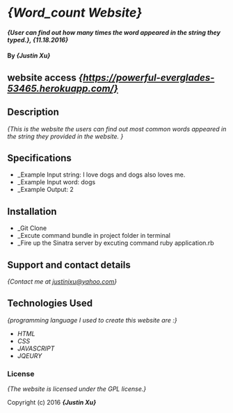 # _{Word_count Website}_

#### _{User can find out how many times the word appeared in the string they typed.}, {11.18.2016}_

#### By _**{Justin Xu}**_

## website access _{https://powerful-everglades-53465.herokuapp.com/}_

## Description

_{This is the website the users can find out most common words appeared in the string they provided in the website. }_

## Specifications
* _Example Input string: I love dogs and dogs also loves me.
* _Example Input word: dogs
* _Example Output: 2

## Installation
* _Git Clone 
* _Excute command bundle in project folder in terminal 
* _Fire up the Sinatra server by excuting command ruby application.rb

## Support and contact details

_{Contact me at justinjxu@yahoo.com}_         

## Technologies Used

_{programming language I used to create this website are :}_
* _HTML_
* _CSS_
* _JAVASCRIPT_
* _JQEURY_

### License

*{The website is licensed under the GPL license.}*

Copyright (c) 2016 **_{Justin Xu}_**
